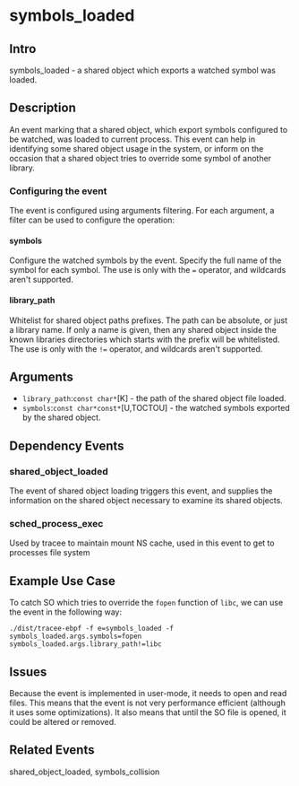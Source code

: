 # symbols_loaded

## Intro
symbols_loaded - a shared object which exports a watched symbol was loaded.

## Description
An event marking that a shared object, which export symbols configured to be watched,
was loaded to current process. This event can help in identifying some shared object
usage in the system, or inform on the occasion that a shared object tries to override
some symbol of another library.

### Configuring the event
The event is configured using arguments filtering.
For each argument, a filter can be used to configure the operation:
#### symbols
Configure the watched symbols by the event.
Specify the full name of the symbol for each symbol.
The use is only with the `=` operator, and wildcards aren't supported.
#### library_path
Whitelist for shared object paths prefixes.
The path can be absolute, or just a library name.
If only a name is given, then any shared object inside the known libraries directories which
starts with the prefix will be whitelisted.
The use is only with the `!=` operator, and wildcards aren't supported.

## Arguments
* `library_path`:`const char*`[K] - the path of the shared object file loaded.
* `symbols`:`const char*const*`[U,TOCTOU] - the watched symbols exported by the shared object.

## Dependency Events
### shared_object_loaded
The event of shared object loading triggers this event, and supplies the information on the
shared object necessary to examine its shared objects.

### sched_process_exec
Used by tracee to maintain mount NS cache, used in this event to get to processes file system

## Example Use Case
To catch SO which tries to override the `fopen` function of `libc`, we can use the event in
the following way:

`./dist/tracee-ebpf -f e=symbols_loaded -f symbols_loaded.args.symbols=fopen symbols_loaded.args.library_path!=libc`

## Issues
Because the event is implemented in user-mode, it needs to open and read files.
This means that the event is not very performance efficient (although it uses some optimizations).
It also means that until the SO file is opened, it could be altered or removed.

## Related Events
shared_object_loaded, symbols_collision